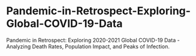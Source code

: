 # Pandemic-in-Retrospect-Exploring-Global-COVID-19-Data
Pandemic in Retrospect: Exploring 2020-2021 Global COVID-19 Data - Analyzing Death Rates, Population Impact, and Peaks of Infection.
